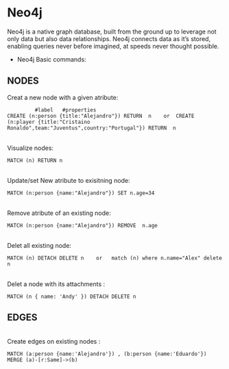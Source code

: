 # Neo4j
Neo4j is a native graph database, built from the ground up to leverage not only data but also data relationships. Neo4j connects data as it’s stored, enabling queries never before imagined, at speeds never thought possible.
* Neo4j Basic commands: 

## NODES

Creat a new node with  a given  atribute: 

 ```
          #label   #properties
CREATE (n:person {title:"Alejandro"}) RETURN  n    or  CREATE (n:player {title:"Cristaino Ronaldo",team:"Juventus",country:"Portugal"}) RETURN  n
 ```
 <br>
Visualize nodes: 

 ```
 MATCH (n) RETURN n
 ````

 <br>
Update/set New atribute to exisitning node: 

 ```
MATCH (n:person {name:"Alejandro"}) SET n.age=34
 ````

 <br>
Remove atribute of an existing node: 

 ```
MATCH (n:person {name:"Alejandro"}) REMOVE  n.age
 ````


 <br>
Delet all existing node: 

 ```
MATCH (n) DETACH DELETE n    or   match (n) where n.name="Alex" delete n
 ````


 <br>
Delet a node with its attachments : 

 ```
MATCH (n { name: 'Andy' }) DETACH DELETE n
 ````
 
 
 ## EDGES
 
 <br>
Create edges on existing nodes : 

 ```
MATCH (a:person {name:'Alejandro'}) , (b:person {name:'Eduardo'}) MERGE (a)-[r:Same]->(b)
 ````
 

